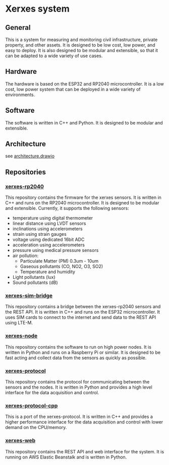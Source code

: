 # Xerxes system
## General
This is a system for measuring and monitoring civil infrastructure, private
property, and other assets. It is designed to be low cost, low power, and easy
to deploy. It is also designed to be modular and extensible, so that it can be
adapted to a wide variety of use cases.

## Hardware
The hardware is based on the ESP32 and RP2040 microcontroller. It is a low cost,
low power system that can be deployed in a wide variety of environments.

## Software
The software is written in C++ and Python. It is designed to be modular and
extensible.

## Architecture
see [architecture.drawio](architecture.drawio)

## Repositories
### [xerxes-rp2040](xerxes-rp2040)
This repository contains the firmware for the xerxes sensors. It is written in
C++ and runs on the RP2040 microcontroller. It is designed to be modular and
extensible.
Currently, it supports the following sensors:
- temperature using digital thermometer
- linear distance using LVDT sensors
- inclinations using accelerometers
- strain using strain gauges
- voltage using dedicated 16bit ADC
- acceleration using accelerometers
- pressure using medical pressure sensors
- air pollution:
  - Particulate Matter (PM) 0.3um - 10um
  - Gaseous pollutants (CO, NO2, O3, SO2)
  - Temperature and humidity
- Light pollutants (lux)
- Sound pollutants (dB)

### [xerxes-sim-bridge](https://github.com/metrotech-sk/xerxes-sim-bridge)
This repository contains a bridge between the xerxes-rp2040 sensors and the REST
API. It is written in C++ and runs on the ESP32 microcontroller. It uses SIM
cards to connect to the internet and send data to the REST API using LTE-M.

### [xerxes-node](https://github.com/metrotech-sk/xerxes-node)
This repository contains the software to run on high power nodes. It is written
in Python and runs on a Raspberry Pi or similar. It is designed to be fast
acting and collect data from the sensors as quickly as possible.

### [xerxes-protocol](https://github.com/metrotech-sk/xerxes-protocol)
This repository contains the protocol for communicating between the sensors and
the nodes. It is written in Python and provides a high level interface for the
data acquisition and control.

### [xerxes-protocol-cpp](https://github.com/metrotech-sk/xerxes-protocol-cpp)
This is a port of the xerxes-protocol. It is written in C++ and provides a
higher performance interface for the data acquisition and control with lower
demand on the CPU/memory.

### [xerxes-web](https://github.com/metrotech-sk/xerxes-web)
This repository contains the REST API and web interface for the system. It is
running on AWS Elastic Beanstalk and is written in Python.

